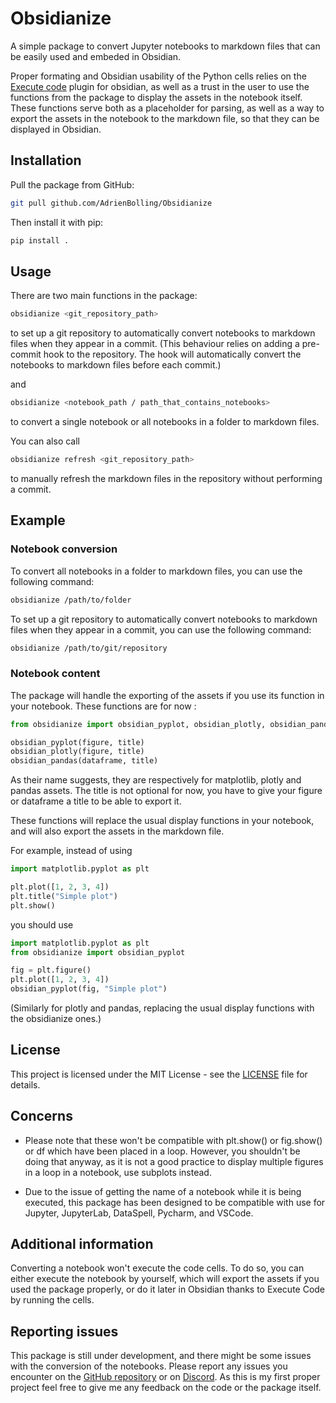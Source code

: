 # Obsidianize

A simple package to convert Jupyter notebooks to markdown files that can be easily used and embeded in Obsidian.

Proper formating and Obsidian usability of the Python cells relies on the [Execute code](https://github.com/twibiral/obsidian-execute-code) plugin for obsidian,
as well as a trust in the user to use the functions from the package to display the assets in the notebook itself.
These functions serve both as a placeholder for parsing, as well as a way to export the assets in the notebook to the markdown file, so that they can be displayed in Obsidian.

## Installation

Pull the package from GitHub:

```bash
git pull github.com/AdrienBolling/Obsidianize
```

Then install it with pip:

```bash
pip install .
```

## Usage

There are two main functions in the package:

```bash
obsidianize <git_repository_path>
```
to set up a git repository to automatically convert notebooks to markdown files when they appear in a commit.
(This behaviour relies on adding a pre-commit hook to the repository. The hook will automatically convert the notebooks to markdown files before each commit.)

and
```bash
obsidianize <notebook_path / path_that_contains_notebooks>
```
to convert a single notebook or all notebooks in a folder to markdown files.


You can also call
```bash
obsidianize refresh <git_repository_path>
```
to manually refresh the markdown files in the repository without performing a commit.


## Example

### Notebook conversion

To convert all notebooks in a folder to markdown files, you can use the following command:

```bash
obsidianize /path/to/folder
```

To set up a git repository to automatically convert notebooks to markdown files when they appear in a commit, you can use the following command:

```bash
obsidianize /path/to/git/repository
```

### Notebook content

The package will handle the exporting of the assets if you use its function in your notebook.
These functions are for now :
```python
from obsidianize import obsidian_pyplot, obsidian_plotly, obsidian_pandas

obsidian_pyplot(figure, title)
obsidian_plotly(figure, title)
obsidian_pandas(dataframe, title)
```

As their name suggests, they are respectively for matplotlib, plotly and pandas assets.
The title is not optional for now, you have to give your figure or dataframe a title to be able to export it.

These functions will replace the usual display functions in your notebook, and will also export the assets in the markdown file.

For example, instead of using
```python
import matplotlib.pyplot as plt

plt.plot([1, 2, 3, 4])
plt.title("Simple plot")
plt.show()
```
you should use
```python
import matplotlib.pyplot as plt
from obsidianize import obsidian_pyplot

fig = plt.figure()
plt.plot([1, 2, 3, 4])
obsidian_pyplot(fig, "Simple plot")
```
(Similarly for plotly and pandas, replacing the usual display functions with the obsidianize ones.)

## License

This project is licensed under the MIT License - see the [LICENSE](LICENSE) file for details.

## Concerns

- Please note that these won't be compatible with plt.show() or fig.show() or df which have been placed in a loop.
However, you shouldn't be doing that anyway, as it is not a good practice to display multiple figures in a loop in a notebook, use subplots instead.

- Due to the issue of getting the name of a notebook while it is being executed, this package has been designed to be 
compatible with use for Jupyter, JupyterLab, DataSpell, Pycharm, and VSCode.

## Additional information
Converting a notebook won't execute the code cells. To do so, you can either execute the notebook by yourself, 
which will export the assets if you used the package properly, or do it later in Obsidian thanks to Execute Code by 
running the cells.

## Reporting issues
This package is still under development, and there might be some issues with the conversion of the notebooks.
Please report any issues you encounter on the [GitHub repository](githum.com/AdrienBolling/Obsidianize) or on 
[Discord](https://discord.gg/FDsCDgnrQ8). As this is my first proper project feel free to give me any feedback on the code or the package itself.
